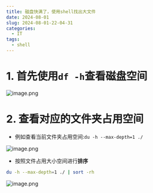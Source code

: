 ```yaml
---
title: 磁盘快满了，使用shell找出大文件
date: 2024-08-01
slug: 2024-08-01-22-04-31
categories:
  - IT
tags:
  - shell
---
```


# 1. 首先使用`df -h`查看磁盘空间

![image.png](https://ossk.cc/file/dc9a8bae9f85a802e37ca.png)

# 2. 查看对应的文件夹占用空间

- 例如查看当前文件夹占用空间:`du -h --max-depth=1 ./`

![image.png](https://ossk.cc/file/92d2c86c31e0d1bbe626e.png)

- 按照文件占用大小空间进行**排序**

```sh
du -h --max-depth=1 ./ | sort -rh
```

![image.png](https://ossk.cc/file/21c50e7b9a6c52deb572a.png)